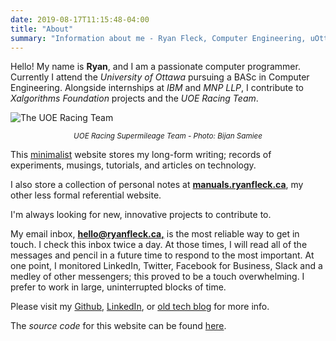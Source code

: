 ```yaml
---
date: 2019-08-17T11:15:48-04:00
title: "About"
summary: "Information about me - Ryan Fleck, Computer Engineering, uOttawa '21."
---
```


Hello! My name is **Ryan**, and I am a passionate computer programmer. Currently I
attend the _University of Ottawa_ pursuing a BASc in Computer Engineering.
Alongside internships at _IBM_ and _MNP LLP_, I contribute to _Xalgorithms
Foundation_ projects and the _UOE Racing Team_.

![The UOE Racing Team](/pics/uoe/team_picture_2.jpg)

<p style="text-align:center"><small><i>UOE Racing Supermileage Team - Photo: Bijan Samiee</i></small></p>

This [minimalist](/2019/digital-minimalism/) website stores my
long-form writing; records of experiments, musings, tutorials, and articles on
technology.

I also store a collection of personal notes at **[manuals.ryanfleck.ca](https://manuals.ryanfleck.ca)**, my other less formal referential website.

I'm always looking for new, innovative projects to contribute to.

My email inbox,
**[hello@ryanfleck.ca,](mailto:hello@ryanfleck.ca)**
is the most reliable way to get in touch.
I check this inbox twice a day. At those times, I will read all of the messages
and pencil in a future time to respond to the most important. At one point, I
monitored LinkedIn, Twitter, Facebook for Business, Slack and a medley of
other messengers; this proved to be a touch overwhelming. I prefer to work in
large, uninterrupted blocks of time.

Please visit my [Github](https://github.com/ryanfleck/),
[LinkedIn](https://www.linkedin.com/in/ryan-c-fleck/), or [old tech blog](https://ryanfleck.github.io) for more info.

The _source code_ for this website can be found [here](https://github.com/RyanFleck/ryanfleck.ca).
